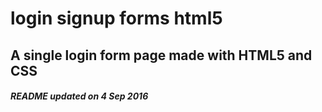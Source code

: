 # login signup forms html5

## A single login form page made with HTML5 and CSS

##### README updated on 4 Sep 2016
